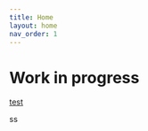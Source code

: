 ```yaml
---
title: Home
layout: home
nav_order: 1
---
```



# Work in progress



[test](./Initial_Flashing/BigTreeTech/Octopus_(STM32F446).md)

ss
